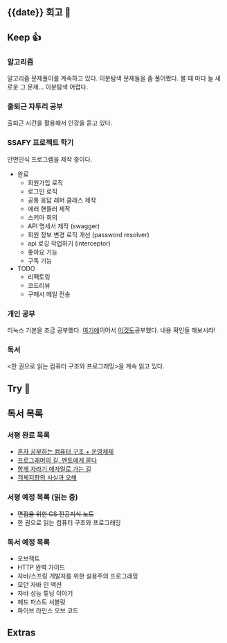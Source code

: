 ## {{date}} 회고 💬


## Keep 👍
### 알고리즘
알고리즘 문제풀이를 계속하고 있다. 이분탐색 문제들을 좀 풀어봤다. 볼 때 마다 늘 새로운 그 문제... 이분탐색 어렵다.

### 출퇴근 자투리 공부
출퇴근 시간을 활용해서 인강을 듣고 있다.

### SSAFY 프로젝트 학기
안면인식 프로그램을 제작 중이다.

- 완료
	- 회원가입 로직
	- 로그인 로직
	- 공통 응답 래퍼 클래스 제작
	- 에러 핸들러 제작
	- 스키마 회의
	- API 명세서 제작 (swagger)
	- 회원 정보 변경 로직 개선 (password resolver)
	- api 로깅 작업하기 (interceptor)
	- 좋아요 기능
	- 구독 기능
- TODO
	- 리팩토링
	- 코드리뷰
	- 구매시 메일 전송


### 개인 공부
리눅스 기본을 조금 공부했다. [여기에](https://velog.io/@regular_jk_kim/리눅스-기본-명령어)이어서 [이것도](https://velog.io/@regular_jk_kim/리눅스-권한-관리)공부했다. 내용 확인들 해보시라!

### 독서
<한 권으로 읽는 컴퓨터 구조와 프로그래밍>을 계속 읽고 있다.

## Try 🧚

## 독서 목록

### 서평 완료 목록
- [혼자 공부하는 컴퓨터 구조 + 운영체제](https://velog.io/@regular_jk_kim/혼자-공부하는-컴퓨터-구조-운영체제-를-읽고)
- [프로그래머의 길, 멘토에게 묻다](https://velog.io/@regular_jk_kim/프로그래머의-길-멘토에게-묻다-를-읽고-24jpq345)
- [함께 자라기 애자일로 가는 길](https://velog.io/@regular_jk_kim/함께-자라기-를-읽고)
- [객체지향의 사실과 오해](https://velog.io/@regular_jk_kim/객체지향의-사실과-오해-를-읽고)

###  서평 예정 목록 (읽는 중) 
- ~~면접을 위한 CS 전공지식 노트~~
- 한 권으로 읽는 컴퓨터 구조와 프로그래밍

### 독서 예정 목록
- 오브젝트
- HTTP 완벽 가이드
- 자바/스프링 개발자를 위한 실용주의 프로그래밍
- 모던 자바 인 액션
- 자바 성능 튜닝 이야기 
- 헤드 퍼스트 서블릿
- 파이브 라인스 오브 코드

## Extras